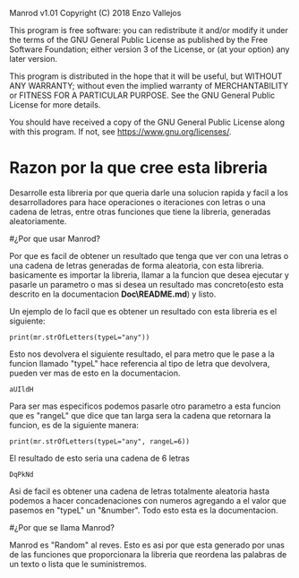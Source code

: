 Manrod v1.01
Copyright (C) 2018 Enzo Vallejos

This program is free software: you can redistribute it and/or modify
it under the terms of the GNU General Public License as published by
the Free Software Foundation; either version 3 of the License, or
(at your option) any later version.

This program is distributed in the hope that it will be useful,
but WITHOUT ANY WARRANTY; without even the implied warranty of
MERCHANTABILITY or FITNESS FOR A PARTICULAR PURPOSE.  See the
GNU General Public License for more details.

You should have received a copy of the GNU General Public License
along with this program.  If not, see <https://www.gnu.org/licenses/>.

# Razon por la que cree esta libreria

Desarrolle esta libreria por que queria darle una solucion rapida y facil a los desarrolladores para hace operaciones o iteraciones con letras o una cadena de letras, entre otras funciones que tiene la libreria, generadas aleatoriamente.

#¿Por que usar Manrod?

Por que es facil de obtener un resultado que tenga que ver con una letras o una cadena de letras generadas de forma aleatoria, con esta libreria. basicamente es importar la libreria, llamar a la funcion que desea ejecutar y pasarle un parametro o mas si desea un resultado mas concreto(esto esta descrito en la documentacion **Doc\README.md**) y listo.

Un ejemplo de lo facil que es obtener un resultado con esta libreria es el siguiente:
```
print(mr.strOfLetters(typeL="any"))
```
Esto nos devolvera el siguiente resultado, el para metro que le pase a la funcion llamado "typeL" hace referencia al tipo de letra que devolvera, pueden ver mas de esto en la documentacion.
```
aUIldH
```
Para ser mas especificos podemos pasarle otro parametro a esta funcion que es "rangeL" que dice que tan larga sera la cadena que retornara la funcion, es de la siguiente manera:
```
print(mr.strOfLetters(typeL="any", rangeL=6))
```
El resultado de esto seria una cadena de 6 letras
```
DqPkNd
```

Asi de facil es obtener una cadena de letras totalmente aleatoria hasta podemos a hacer concadenaciones con numeros agregando a el valor que pasemos en "typeL" un "&number". Todo esto esta es la documentacion.

#¿Por que se llama Manrod?

Manrod es "Random" al reves. Esto es asi por que esta generado por unas de las funciones que proporcionara la libreria que reordena las palabras de un texto o lista que le suministremos.
